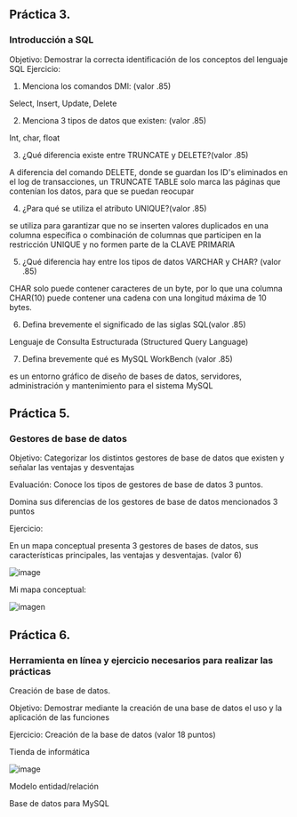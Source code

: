 ## Práctica 3.
### Introducción a SQL
Objetivo: Demostrar la correcta identificación de los conceptos del lenguaje SQL
Ejercicio:

1. Menciona los comandos DMl: (valor .85)

Select, Insert, Update, Delete

2. Menciona 3 tipos de datos que existen: (valor .85)

Int, char, float

3. ¿Qué diferencia existe entre TRUNCATE y DELETE?(valor .85)

A diferencia del comando DELETE, donde se guardan los ID's eliminados en el log de transacciones, un TRUNCATE TABLE solo marca las páginas que contenían los datos, para que se puedan reocupar

4. ¿Para qué se utiliza el atributo UNIQUE?(valor .85)

se utiliza para garantizar que no se inserten valores duplicados en una columna específica o combinación de columnas que participen en la restricción UNIQUE y no formen parte de la CLAVE PRIMARIA

5. ¿Qué diferencia hay entre los tipos de datos VARCHAR y CHAR? (valor .85)

CHAR solo puede contener caracteres de un byte, por lo que una columna CHAR(10) puede contener una cadena con una longitud máxima de 10 bytes.

6. Defina brevemente el significado de las siglas SQL(valor .85)

Lenguaje de Consulta Estructurada (Structured Query Language)

7. Defina brevemente qué es MySQL WorkBench (valor .85)

es un entorno gráfico de diseño de bases de datos, servidores, administración y mantenimiento para el sistema MySQL

## Práctica 5.
### Gestores de base de datos

Objetivo: Categorizar los distintos gestores de base de datos que existen y señalar las
ventajas y desventajas

Evaluación: Conoce los tipos de gestores de base de datos 3 puntos.

Domina sus diferencias de los gestores de base de datos mencionados 3 puntos

Ejercicio:

En un mapa conceptual presenta 3 gestores de bases de datos, sus características
principales, las ventajas y desventajas. (valor 6)

![image](https://user-images.githubusercontent.com/91554777/170415427-e2b7321b-a97f-43b0-ac24-6e506c307e6b.png)

Mi mapa conceptual:

![imagen](https://user-images.githubusercontent.com/77649288/203450845-5176b552-6974-47e5-9eef-f958ba61a76c.png)


## Práctica 6.
### Herramienta en línea y ejercicio necesarios para realizar las prácticas

Creación de base de datos.

Objetivo: Demostrar mediante la creación de una base de datos el uso y la aplicación de
las funciones

Ejercicio: Creación de la base de datos (valor 18 puntos)

Tienda de informática

![image](https://user-images.githubusercontent.com/91554777/170415101-717bca19-3644-46a9-8a57-8d5940c5d283.png)




Modelo entidad/relación




Base de datos para MySQL
